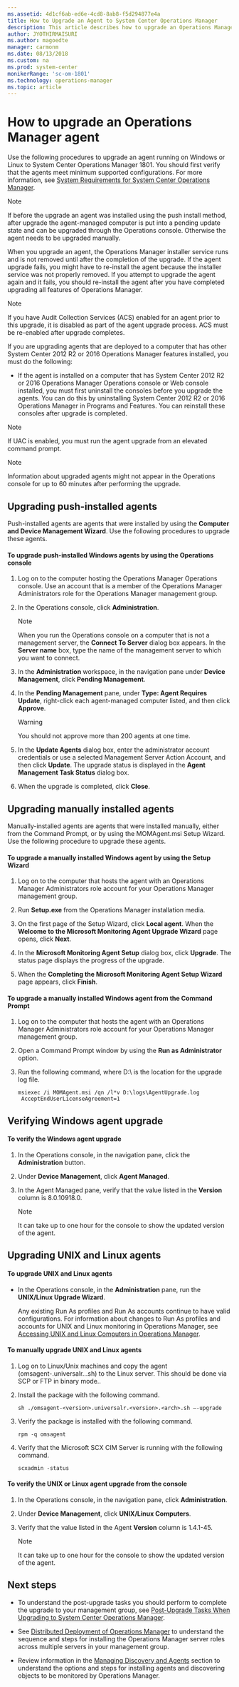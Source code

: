 ```yaml
---
ms.assetid: 4d1cf6ab-ed6e-4cd8-8ab8-f5d294877e4a
title: How to Upgrade an Agent to System Center Operations Manager
description: This article describes how to upgrade an Operations Manager agent to System Center 1801.
author: JYOTHIRMAISURI
ms.author: magoedte
manager: carmonm
ms.date: 08/13/2018
ms.custom: na
ms.prod: system-center
monikerRange: 'sc-om-1801'
ms.technology: operations-manager
ms.topic: article
---
```


# How to upgrade an Operations Manager agent 

Use the following procedures to upgrade an agent running on Windows or Linux to System Center Operations Manager 1801. You should first verify that the agents meet minimum supported configurations. For more information, see [System Requirements for System Center Operations Manager](plan-system-requirements.md).

> [!NOTE]
> If before the upgrade an agent was installed using the push install method, after upgrade the agent-managed computer is put into a pending update state and can be upgraded through the Operations console. Otherwise the agent needs to be upgraded manually.

When you upgrade an agent, the Operations Manager installer service runs and is not removed until after the completion of the upgrade. If the agent upgrade fails, you might have to re-install the agent because the installer service was not properly removed. If you attempt to upgrade the agent again and it fails, you should re-install the agent after you have completed upgrading all features of Operations Manager.

> [!NOTE]
> If you have Audit Collection Services (ACS) enabled for an agent prior to this upgrade, it is disabled as part of the agent upgrade process. ACS must be re-enabled after upgrade completes.

If you are upgrading agents that are deployed to a computer that has other System Center 2012 R2 or 2016 Operations Manager features installed, you must do the following:

-   If the agent is installed on a computer that has System Center 2012 R2 or 2016 Operations Manager Operations console or Web console installed, you must first uninstall the consoles before you upgrade the agents. You can do this by uninstalling System Center 2012 R2 or 2016 Operations Manager in Programs and Features. You can reinstall these consoles after upgrade is completed.

> [!NOTE]
> If UAC is enabled, you must run the agent upgrade from an elevated command prompt.

> [!NOTE]
> Information about upgraded agents might not appear in the Operations console for up to 60 minutes after performing the upgrade.

## Upgrading push-installed agents

Push-installed agents are agents that were installed by using the **Computer and Device Management Wizard**. Use the following procedures to upgrade these agents.

#### To upgrade push-installed Windows agents by using the Operations console

1.  Log on to the computer hosting the Operations Manager Operations console. Use an account that is a member of the Operations Manager Administrators role for the Operations Manager management group.

2.  In the Operations console, click **Administration**.

    > [!NOTE]
    > When you run the Operations console on a computer that is not a management server, the **Connect To Server** dialog box appears. In the **Server name** box, type the name of the management server to which you want to connect.

3.  In the **Administration** workspace, in the navigation pane under **Device Management**, click **Pending Management**.

4.  In the **Pending Management** pane, under **Type: Agent Requires Update**, right-click each agent-managed computer listed, and then click **Approve**.

    > [!WARNING]
    > You should not approve more than 200 agents at one time.

5.  In the **Update Agents** dialog box, enter the administrator account credentials or use a selected Management Server Action Account, and then click **Update**. The upgrade status is displayed in the **Agent Management Task Status** dialog box.

6.  When the upgrade is completed, click **Close**.

## Upgrading manually installed agents

Manually-installed agents are agents that were installed manually, either from the Command Prompt, or by using the MOMAgent.msi Setup Wizard. Use the following procedure to upgrade these agents.

#### To upgrade a manually installed Windows agent by using the Setup Wizard

1.  Log on to the computer that hosts the agent with an Operations Manager Administrators role account for your Operations Manager management group.

2.  Run **Setup.exe** from the Operations Manager installation media.

3.  On the first page of the Setup Wizard, click **Local agent**. When the **Welcome to the Microsoft Monitoring Agent Upgrade Wizard** page opens, click **Next**.

4.  In the **Microsoft Monitoring Agent Setup** dialog box, click **Upgrade**. The status page displays the progress of the upgrade.

5.  When the **Completing the Microsoft Monitoring Agent Setup Wizard** page appears, click **Finish**.

#### To upgrade a manually installed Windows agent from the Command Prompt

1.  Log on to the computer that hosts the agent with an Operations Manager Administrators role account for your Operations Manager management group.

2.  Open a Command Prompt window by using the **Run as Administrator** option.

3.  Run the following command, where D:\ is the location for the upgrade log file.

    ```
    msiexec /i MOMAgent.msi /qn /l*v D:\logs\AgentUpgrade.log
     AcceptEndUserLicenseAgreement=1

    ```

## Verifying Windows agent upgrade

#### To verify the Windows agent upgrade

1.  In the Operations console, in the navigation pane, click the **Administration** button.

2.  Under **Device Management**, click **Agent Managed**.

3.  In the Agent Managed pane, verify that the value listed in the **Version** column is 8.0.10918.0.

    > [!NOTE]
    > It can take up to one hour for the console to show the updated version of the agent.

## Upgrading UNIX and Linux agents

#### To upgrade UNIX and Linux agents

-   In the Operations console, in the **Administration** pane, run the **UNIX/Linux Upgrade Wizard**.

    Any existing Run As profiles and Run As accounts continue to have valid configurations. For information about changes to Run As profiles and accounts for UNIX and Linux monitoring in Operations Manager, see [Accessing UNIX and Linux Computers in Operations Manager](http://go.microsoft.com/fwlink/p/?LinkID=223881).

#### To manually upgrade UNIX and Linux agents

1.  Log on to Linux/Unix machines and copy the agent (omsagent-<version>.universalr.<version>.<arch>.sh) to the Linux server.  This should be done via SCP or FTP in binary mode..

2.  Install the package with the following command. 

    `sh ./omsagent-<version>.universalr.<version>.<arch>.sh –-upgrade`

3.	Verify the package is installed with the following command.

    `rpm -q omsagent`

4.	Verify that the Microsoft SCX CIM Server is running with the following command.
 
    `scxadmin -status`

#### To verify the UNIX or Linux agent upgrade from the console

1.  In the Operations console, in the navigation pane, click **Administration**.

2.  Under **Device Management**, click **UNIX/Linux Computers**.

3.  Verify that the value listed in the Agent **Version** column is 1.4.1-45.

    > [!NOTE]
    > It can take up to one hour for the console to show the updated version of the agent.


## Next steps

- To understand the post-upgrade tasks you should perform to complete the upgrade to your management group, see [Post-Upgrade Tasks When Upgrading to System Center Operations Manager](deploy-upgrade-post-tasks.md).

- See [Distributed Deployment of Operations Manager](deploy-distributed-deployment.md) to understand the sequence and steps for installing the Operations Manager server roles across multiple servers in your management group.  

- Review information in the [Managing Discovery and Agents](welcome.md) section to understand the options and steps for installing agents and discovering objects to be monitored by Operations Manager.
